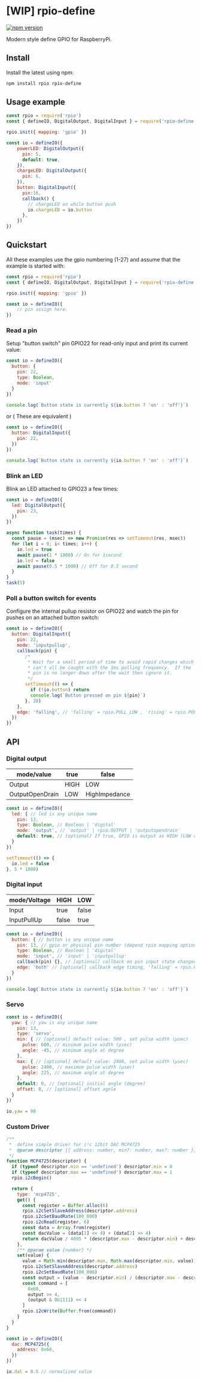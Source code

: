 [WIP] rpio-define
=========================
[![npm version](https://badge.fury.io/js/rpio-define.svg)](https://badge.fury.io/js/rpio-define)

Modern style define GPIO for RaspberryPi.

Install
-------------------------
Install the latest using npm:
```bash
npm install rpio rpio-define
```

Usage example
-------------------------
```javascript
const rpio = require('rpio')
const { defineIO, DigitalOutput, DigitalInput } = require('rpio-define')

rpio.init({ mapping: 'gpio' })

const io = defineIO({
    powerLED: DigitalOutput({
      pin: 5,
      default: true,
    }),
    chargeLED: DigitalOutput({
      pin: 6,
    }),
    button: DigitalInput({
      pin:16,
      callback() {
        // chargeLED on while button push
        io.chargeLED = io.button
      },
    })
})
```

Quickstart
-------------------------

All these examples use the gpio numbering (1-27) and assume that the example is started with:

```javascript
const rpio = require('rpio')
const { defineIO, DigitalOutput, DigitalInput } = require('rpio-define')

rpio.init({ mapping: 'gpio' })

const io = defineIO({
    // pin assign here.
})
```

### Read a pin
Setup "button switch" pin GPIO22 for read-only input and print its current value:

```javascript
const io = defineIO({
  button: {
    pin: 22,
    type: Boolean,
    mode: 'input'
  }
})

console.log(`Button state is currently ${io.button ? 'on' : 'off'}`)
```

or ( These are equivalent )

```javascript
const io = defineIO({
  button: DigitalInput({
    pin: 22,
  })
})

console.log(`Button state is currently ${io.button ? 'on' : 'off'}`)
```

### Blink an LED
Blink an LED attached to GPIO23 a few times:

```javascript
const io = defineIO({
  led: DigitalOutput({
    pin: 23,
  })
})

async function task(times) {
  const pause = (msec) => new Promise(res => setTimeout(res, msec))
  for (let i = 0; i< times; i++) {
    io.led = true
    await pause(1 * 1000) // On for 1second
    io.led = false
    await pause(0.5 * 1000) // Off for 0.5 second 
  }
}
task(5)
```

### Poll a button switch for events
Configure the internal pullup resistor on GPIO22 and watch the pin for pushes on an attached button switch:

```javascript
const io = defineIO({
  button: DigitalInput({
    pin: 22,
    mode: 'inputpullup',
    callback(pin) {
       /*
        * Wait for a small period of time to avoid rapid changes which
        * can't all be caught with the 1ms polling frequency.  If the
        * pin is no longer down after the wait then ignore it.
        */
       setTimeout(() => {
         if (!io.button) return
         console.log(`Button pressed on pin ${pin}`)
       }, 20)
    },
    edge: 'falling', // 'falling' = rpio.POLL_LOW , 'rising' = rpio.POLL_HIGH, 'both' = rpio.POLL_BOTH
  })
})
```

API
----------------------------
###  Digital output
| mode/value      | true    | false          |
|-----------------|---------|----------------|
| Output          | HIGH    | LOW            |
| OutputOpenDrain | LOW     | HighImpedance  |

```javascript
const io = defineIO({
  led: { // led is any unique name
    pin: 13,
    type: Boolean, // Boolean | 'digital'
    mode: 'output', // 'output' | rpio.OUTPUT | 'outputopendrain'
    default: true, // [optional] If true, GPIO is output as HIGH (LOW during OpenDrain) from initial.
  }
})

setTimeout(() => {
  io.led = false
}, 5 * 1000)
```

### Digital input
| mode/Voltage    | HIGH    | LOW    |
|-----------------|---------|--------|
| Input           | true    | false  |
| InputPullUp     | false   | true   |

```javascript
const io = defineIO({
  button: { // button is any unique name
    pin: 13, // gpio or physical pin number (depend rpio mapping option)
    type: Boolean, // Boolean | 'digital'
    mode: 'input', // 'input' | 'inputpullup'
    callback(pin) {}, // [optional] callback on pin input state changed
    edge: 'both' // [optional] callback edge timing, 'falling' = rpio.POLL_LOW | 'rising' = rpio.POLL_HIGH | 'both' = rpio.POLL_BOTH
  }
})

console.log(`Button state is currently ${io.button ? 'on' : 'off'}`)
```

### Servo

```javascript
const io = defineIO({
  yaw: { // yaw is any unique name
    pin: 13,
    type: 'servo',
    min: { // [optional] default value: 500 , set pulse width (μsec)
      pulse: 600, // minimum pulse width (μsec)
      angle: -45, // minimum angle at degree
    },
    max: { // [optional] default value: 2400, set pulse width (μsec)
      pulse: 2400, // maximum pulse width (μsec)
      angle: 225, // maximum angle at degree
    },
    default: 0, // [optional] initial angle (degree)
    offset: 0, // [optional] offset agnle
  }
})

io.yaw = 90
```

### Custom Driver

```javascript
/**
 *  define simple driver for i²c 12bit DAC MCP4725
 *  @param descriptor {{ address: number, min?: number, max?: number }}
 */
function MCP4725(descriptor) {
  if (typeof descriptor.min == 'undefined') descriptor.min = 0
  if (typeof descriptor.max == 'undefined') descriptor.max = 1
  rpio.i2cBegin()

  return {
    type: 'mcp4725',
    get() {
      const register = Buffer.alloc(6)
      rpio.i2cSetSlaveAddress(descriptor.address)
      rpio.i2cSetBaudRate(100_000)
      rpio.i2cRead(register, 6)
      const data = Array.from(register)
      const dacValue = (data[1] << 4) + (data[2] >> 4)
      return dacValue / 4095 * (descriptor.max - descriptor.min) + descriptor.min
    },
    /** @param value {number} */
    set(value) {
      value = Math.min(descriptor.max, Math.max(descriptor.min, value))
      rpio.i2cSetSlaveAddress(descriptor.address)
      rpio.i2cSetBaudRate(100_000)
      const output = (value - descriptor.min) / (descriptor.max - descriptor.min) * 4095
      const command = [
        0x60,
        output >> 4,
        (output & 0b1111) << 4
      ]
      rpio.i2cWrite(Buffer.from(command))
    }
  }
}

const io = defineIO({
  dac: MCP4725({
    address: 0x60,
  })
})

io.dal = 0.5 // normalized value
```

